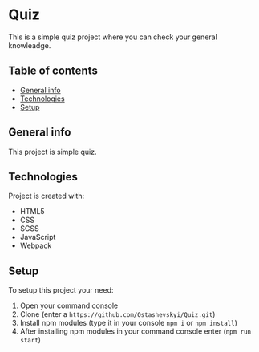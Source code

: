 # Quiz

This is a simple quiz project where you can check your general knowleadge.

## Table of contents
* [General info](#general-info)
* [Technologies](#technologies)
* [Setup](#setup)

## General info
This project is simple quiz.

## Technologies
Project is created with: 
* HTML5
* CSS
* SCSS
* JavaScript
* Webpack

## Setup
To setup this project your need:
1. Open your command console
2. Clone (enter a `https://github.com/Ostashevskyi/Quiz.git`) 
3. Install npm modules (type it in your console `npm i` or `npm install`)
4. After installing npm modules in your command console enter (`npm run start`) 


